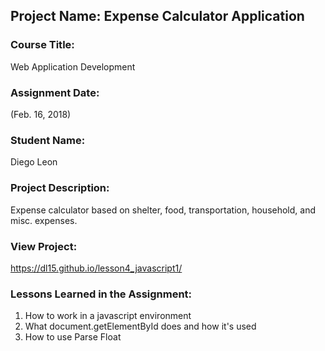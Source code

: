 ## Project Name:  Expense Calculator Application

### Course Title:
Web Application Development

### Assignment Date:  
(Feb. 16, 2018)

### Student Name:  
Diego Leon

### Project Description:
Expense calculator based on shelter, food, transportation, household, and misc. expenses.

### View Project:
https://dl15.github.io/lesson4_javascript1/

### Lessons Learned in the Assignment:
1. How to work in a javascript environment
2. What document.getElementById does and how it's used
3. How to use Parse Float



